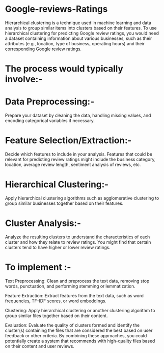 # Google-reviews-Ratings

Hierarchical clustering is a technique used in machine learning and data analysis to group similar items into clusters based on their features. 
To use hierarchical clustering for predicting Google review ratings, you would need a dataset containing information about various businesses, such as their attributes (e.g., location, type of business, operating hours) and their corresponding Google review ratings.

# The process would typically involve:-

# Data Preprocessing:-
Prepare your dataset by cleaning the data, handling missing values, and encoding categorical variables if necessary.

# Feature Selection/Extraction:-
Decide which features to include in your analysis. Features that could be relevant for predicting review ratings might include the business category, location, average review length, sentiment analysis of reviews, etc.

# Hierarchical Clustering:- 
Apply hierarchical clustering algorithms such as agglomerative clustering to group similar businesses together based on their features.

# Cluster Analysis:-
Analyze the resulting clusters to understand the characteristics of each cluster and how they relate to review ratings. You might find that certain clusters tend to have higher or lower review ratings.


# To implement :-

Text Preprocessing: Clean and preprocess the text data, removing stop words, punctuation, and performing stemming or lemmatization.

Feature Extraction: Extract features from the text data, such as word frequencies, TF-IDF scores, or word embeddings.

Clustering: Apply hierarchical clustering or another clustering algorithm to group similar files together based on their content.

Evaluation: Evaluate the quality of clusters formed and identify the cluster(s) containing the  files that are considered the best based on user feedback or other criteria.
By combining these approaches, you could potentially create a system that recommends with high-quality files based on their content and user reviews.

